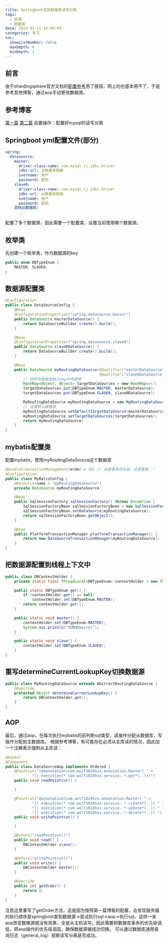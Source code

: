 ```yaml
---
title: Springboot实现数据库读写分离
tags:
  - 后端
  - 数据库
date: 2023-03-11 16:09:09
categories: 学习
toc:
  showListNumber: false
  maxDepth: 6
  minDepth: 1
---
```


## 前言
由于shardingsphere官方文档的[配置参考](https://shardingsphere.apache.org/document/current/cn/quick-start/shardingsphere-jdbc-quick-start/)用了报错，网上的也基本用不了，于是参考其他博客，通过aop手动更改数据源。
## 参考博客
[第一篇](https://www.modb.pro/db/155331)
[第二篇](https://www.cnblogs.com/wuyoucao/p/10965903.html)
前置操作：配置好mysql的读写分离
## Springboot yml配置文件(部分)
```yml
spring:
  datasource:
    master:
      driver-class-name: com.mysql.cj.jdbc.Driver
      jdbc-url: 主数据库链接
      username: 用户
      password: 密码
    slave0:
      driver-class-name: com.mysql.cj.jdbc.Driver
      jdbc-url: 从数据库链接
      username: 用户
      password: 密码
    其他从数据库:
      ...
```
配置了多个数据源，因此需要一个配置类，设置当前使用哪个数据源。
## 枚举类
先创建一个枚举类，作为数据源的key
```Java
public enum DBTypeEnum {
    MASTER, SLAVE0;
}
```
## 数据源配置类
```Java
@Configuration
public class DataSourceConfig {
    @Bean
    @ConfigurationProperties("spring.datasource.master")
    public DataSource masterDataSource() {
        return DataSourceBuilder.create().build();
    }

    @Bean
    @ConfigurationProperties("spring.datasource.slave0")
    public DataSource slave0DataSource() {
        return DataSourceBuilder.create().build();
    }

    @Bean
    public DataSource myRoutingDataSource(@Qualifier("masterDataSource") DataSource masterDataSource,
                                          @Qualifier("slave0DataSource") DataSource slave0DataSource) {
        // 把所有数据源放入map中待更换
        HashMap<Object, Object> targetDataSources = new HashMap<>();
        targetDataSources.put(DBTypeEnum.MASTER, masterDataSource);
        targetDataSources.put(DBTypeEnum.SLAVE0, slave0DataSource);

        MyRoutingDataSource myRoutingDataSource = new MyRoutingDataSource();
        // 设置默认数据源
        myRoutingDataSource.setDefaultTargetDataSource(masterDataSource);
        myRoutingDataSource.setTargetDataSources(targetDataSources);
        return myRoutingDataSource;
    }
}
```
## mybatis配置类
配置mybatis，使用myRoutingDataSource这个数据源
```Java
@EnableTransactionManagement(order = 10) // 设置事务优先级，这很重要！！
@Configuration
public class MyBatisConfig {
    @Resource(name = "myRoutingDataSource")
    private DataSource myRoutingDataSource;

    @Bean
    public SqlSessionFactory sqlSessionFactory() throws Exception {
        SqlSessionFactoryBean sqlSessionFactoryBean = new SqlSessionFactoryBean();
        sqlSessionFactoryBean.setDataSource(myRoutingDataSource);
        return sqlSessionFactoryBean.getObject();
    }

    @Bean
    public PlatformTransactionManager platformTransactionManager() {
        return new DataSourceTransactionManager(myRoutingDataSource);
    }
}
```
## 把数据源配置到线程上下文中
```Java
public class DBContextHolder {
    private static final ThreadLocal<DBTypeEnum> contextHolder = new ThreadLocal<>();

    public static DBTypeEnum get() {
        if (contextHolder.get() == null)
            contextHolder.set(DBTypeEnum.MASTER);
        return contextHolder.get();
    }

    public static void master() {
        contextHolder.set(DBTypeEnum.MASTER);
        System.out.println("切换到master");
    }

    public static void slave() {
        contextHolder.set(DBTypeEnum.SLAVE0);
    }
}
```
## 重写determineCurrentLookupKey切换数据源
```Java
public class MyRoutingDataSource extends AbstractRoutingDataSource {
    @Override
    protected Object determineCurrentLookupKey() {
        return DBContextHolder.get();
    }
}
```
## AOP
最后，通过aop，在每次执行mybatis的前判断sql类型，读操作分配从数据库，写操作分配到主数据库。
根据参考博客，有可能存在必须从主库读的情况，因此加一个注解表示强制从主库读：
```Java
@Aspect
@Component
public class DataSourceAop implements Ordered {
    @Pointcut("!@annotation(com.wolf1024hzx.annotation.Master) " +
            "|| execution(* com.wolf1024hzx.service..*.get*(..)))")
    public void readPointcut() {

    }

    @Pointcut("@annotation(com.wolf1024hzx.annotation.Master) " +
            "|| execution(* com.wolf1024hzx.service..*.create*(..)) " +
            "|| execution(* com.wolf1024hzx.service..*.update*(..)) " +
            "|| execution(* com.wolf1024hzx.service..*.delete*(..)) ")
    public void writePointcut() {

    }

    @Before("readPointcut()")
    public void read() {
        DBContextHolder.slave();
    }

    @Before("writePointcut()")
    public void write() {
        DBContextHolder.master();
    }

    @Override
    public int getOrder() {
        return 0;
    }
}
```
注意这里重写了getOrder方法，这是因为按照第一篇博客的配置，会发现服务器的执行顺序是springboot拿到数据源->尝试执行sql->aop->执行sql，这样一来aop改变数据源就没有效果，全是从主机读写。因此需要把数据库事务的优先级调低，把aop操作的优先级调高，确保数据源被成功切换。
可以通过数据库通用查询日志（general_log）观察读写分离是否成功。
